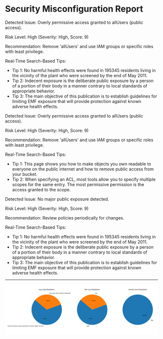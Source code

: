 # Security Misconfiguration Report

Detected Issue:
Overly permissive access granted to allUsers (public access).

Risk Level:
High (Severity: High, Score: 9)

Recommendation:
Remove 'allUsers' and use IAM groups or specific roles with least privilege.

Real-Time Search-Based Tips:

* Tip 1: No harmful health effects were found in 195345 residents living in the vicinity of the plant who were screened by the end of May 2011.
* Tip 2: Indecent exposure is the deliberate public exposure by a person of a portion of their body in a manner contrary to local standards of appropriate behavior.
* Tip 3: The main objective of this publication is to establish guidelines for limiting EMF exposure that will provide protection against known adverse health effects.

Detected Issue:
Overly permissive access granted to allUsers (public access).

Risk Level:
High (Severity: High, Score: 9)

Recommendation:
Remove 'allUsers' and use IAM groups or specific roles with least privilege.

Real-Time Search-Based Tips:

* Tip 1: This page shows you how to make objects you own readable to everyone on the public internet and how to remove public access from your bucket.
* Tip 2: When specifying an ACL, most tools allow you to specify multiple scopes for the same entry. The most permissive permission is the access granted to the scope.

Detected Issue:
No major public exposure detected.

Risk Level:
High (Severity: High, Score: 9)

Recommendation:
Review policies periodically for changes.

Real-Time Search-Based Tips:

* Tip 1: No harmful health effects were found in 195345 residents living in the vicinity of the plant who were screened by the end of May 2011.
* Tip 2: Indecent exposure is the deliberate public exposure by a person of a portion of their body in a manner contrary to local standards of appropriate behavior.
* Tip 3: The main objective of this publication is to establish guidelines for limiting EMF exposure that will provide protection against known adverse health effects.

---

![Risk Breakdown Chart](combined_risk_breakdown.png)

